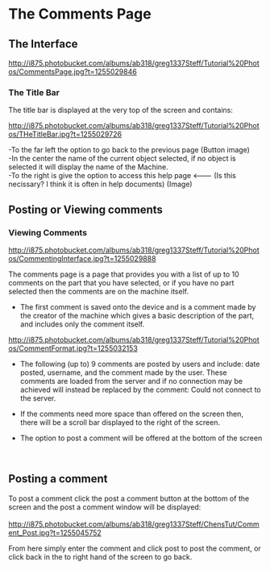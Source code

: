# The Comments Page #
## The Interface ##
http://i875.photobucket.com/albums/ab318/greg1337Steff/Tutorial%20Photos/CommentsPage.jpg?t=1255029846
### The Title Bar ###
The title bar is displayed at the very top of the screen and contains:

http://i875.photobucket.com/albums/ab318/greg1337Steff/Tutorial%20Photos/THeTitleBar.jpg?t=1255029726

-To the far left the option to go back to the previous page  (Button image)<br>
-In the center the name of the current object selected, if no object is selected it will display the name of the Machine.<br>
-To the right is give the option to access this help page <--- (Is this necissary? I think it is often in help documents)  (Image)<br>

<h2>Posting or Viewing comments</h2>
<h3>Viewing Comments</h3>

<a href='http://i875.photobucket.com/albums/ab318/greg1337Steff/Tutorial%20Photos/CommentingInterface.jpg?t=1255029888'>http://i875.photobucket.com/albums/ab318/greg1337Steff/Tutorial%20Photos/CommentingInterface.jpg?t=1255029888</a>

The comments page is a page that provides you with a list of up to 10 comments on the part that you have selected, or if you have no part selected then the comments are on the machine itself.<br>

- The first comment is saved onto the device and is a comment made by the creator of the machine which gives a basic description of the part, and includes only the comment itself.<br>

<a href='http://i875.photobucket.com/albums/ab318/greg1337Steff/Tutorial%20Photos/CommentFormat.jpg?t=1255032153'>http://i875.photobucket.com/albums/ab318/greg1337Steff/Tutorial%20Photos/CommentFormat.jpg?t=1255032153</a>

- The following (up to) 9 comments are posted by users and include: date posted, username, and the comment made by the user.  These comments are loaded from the server and if no connection may be achieved will instead be replaced by the comment: Could not connect to the server.<br>

- If the comments need more space than offered on the screen then, there will be a scroll bar displayed to the right of the screen.<br>



- The option to post a comment will be offered at the bottom of the screen<br>
<br>
<h2>Posting a comment</h2>
To post a comment click the post a comment button at the bottom of the screen and the post a comment window will be displayed:<br>
<br>
<a href='http://i875.photobucket.com/albums/ab318/greg1337Steff/ChensTut/Comment_Post.jpg?t=1255045752'>http://i875.photobucket.com/albums/ab318/greg1337Steff/ChensTut/Comment_Post.jpg?t=1255045752</a>

From here simply enter the comment and click post to post the comment, or click back in the to right hand of the screen to go back.